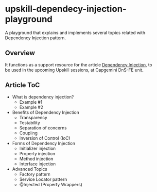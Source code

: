 # upskill-dependecy-injection-playground
A playground that explains and implements several topics related with Dependency Injection pattern.

## Overview
It functions as a support resource for the article [Dependency Injection](), to be used in the upcoming Upskill sessions, at Capgemini DnS-FE unit.

## Article ToC
* What is dependency injection?
    * Example #1
    * Example #2
* Benefits of Dependency Injection
    * Transparency
    * Testability
    * Separation of concerns
    * Coupling
    * Inversion of Control (IoC)
* Forms of Dependency Injection
    * Initializer injection
    * Property injection
    * Method injection
    * Interface injection
* Advanced Topics
    * Factory pattern
    * Service Locator pattern
    * @Injected (Property Wrappers)